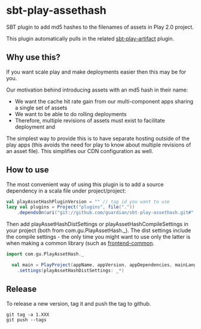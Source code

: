 sbt-play-assethash
==================

SBT plugin to add md5 hashes to the filenames of assets in Play 2.0 project.

This plugin automatically pulls in the related [sbt-play-artifact](https://github.com/guardian/sbt-play-artifact)
plugin.

Why use this?
-------------

If you want scale play and make deployments easier then this may be for you.

Our motivation behind introducing assets with an md5 hash in their name:
* We want the cache hit rate gain from our multi-component apps sharing a single set of assets
* We want to be able to do rolling deployments
* Therefore, multiple revisions of assets must exist to facilitate deployment and

The simplest way to provide this is to have separate hosting outside of the play apps (this avoids the need for play
to know about multiple revisions of an asset file).  This simplifies our CDN configuration as well.

How to use
----------

The most convenient way of using this plugin is to add a source dependency in a scala file under project/project:

```scala
val playAssetHashPluginVersion = "" // tag id you want to use
lazy val plugins = Project("plugins", file("."))
    .dependsOn(uri("git://github.com/guardian/sbt-play-assethash.git#" + playAssetHashPluginVersion))
```

Then add playAssetHashDistSettings or playAssetHashCompileSettings in your project (both from com.gu.PlayAssetHash._).
The dist settings include the compile settings - the only time you might want to use only the latter is when making a
common library (such as [frontend-common](https://github.com/guardian/frontend-common).

```scala
import com.gu.PlayAssetHash._

  val main = PlayProject(appName, appVersion, appDependencies, mainLang = SCALA)
    .settings(playAssetHashDistSettings: _*)
```


Release
-------
To release a new version, tag it and push the tag to github.

```
git tag -a 1.XXX
git push --tags
```
